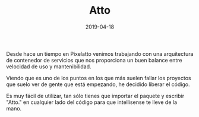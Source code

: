 ﻿---
layout: post
title: Atto
date: 2019-04-18
description: Una arquitectura base para proyectos en Unity
img: assets/img/cover/atto.jpg
tags: [Proyectos]
words: 1 minuto
action-text: Más info en GitHub
action-link: https://github.com/pixelatto/atto
header: hidden
status: published
---

Desde hace un tiempo en Pixelatto venimos trabajando con una arquitectura de contenedor de servicios que nos proporciona un buen balance entre velocidad de uso y mantenibilidad.

Viendo que es uno de los puntos en los que más suelen fallar los proyectos que suelo ver de gente que está empezando, he decidido liberar el código.

Es muy fácil de utilizar, tan sólo tienes que importar el paquete y escribir "Atto." en cualquier lado del código para que intellisense te lleve de la mano.